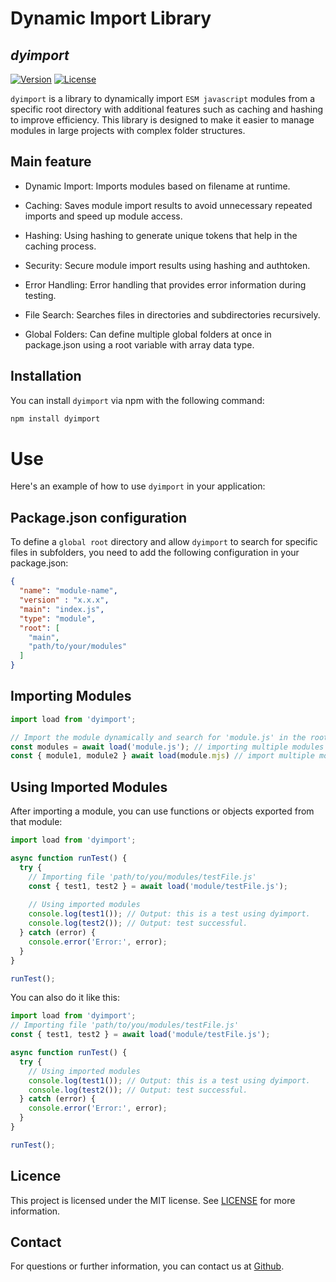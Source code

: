 # Dynamic Import Library
## _dyimport_
[![Version](https://img.shields.io/npm/v/cache-class)](https://www.npmjs.com/package/dyimport?activeTab=versions)
[![License](https://img.shields.io/npm/l/cache-js)](https://github.com/fajardison/dyimport?tab=MIT-1-ov-file)

`dyimport` is a library to dynamically import `ESM javascript` modules from a specific root directory with additional features such as caching and hashing to improve efficiency. This library is designed to make it easier to manage modules in large projects with complex folder structures.

## Main feature
- Dynamic Import: Imports modules based on filename at runtime.

- Caching: Saves module import results to avoid unnecessary repeated imports and speed up module access.

- Hashing: Using hashing to generate unique tokens that help in the caching process.

- Security: Secure module import results using hashing and authtoken.

- Error Handling: Error handling that provides error information during testing.

- File Search: Searches files in directories and subdirectories recursively.

- Global Folders: Can define multiple global folders at once in package.json using a root variable with array data type.

## Installation
You can install `dyimport` via npm with the following command:

```sh
npm install dyimport
```

# Use
Here's an example of how to use `dyimport` in your application:

## Package.json configuration
To define a `global root` directory and allow `dyimport` to search for specific files in subfolders, you need to add the following configuration in your package.json:

```json
{
  "name": "module-name",
  "version" : "x.x.x",
  "main": "index.js",
  "type": "module",
  "root": [
    "main",
    "path/to/your/modules"
  ]
}
```
## Importing Modules

```js
import load from 'dyimport';

// Import the module dynamically and search for 'module.js' in the root directory specified in package.json.
const modules = await load('module.js'); // importing multiple modules in one class.
const { module1, module2 } await load(module.mjs) // import multiple modules by function.
```

## Using Imported Modules
After importing a module, you can use functions or objects exported from that module:
```js
import load from 'dyimport';

async function runTest() {
  try {
    // Importing file 'path/to/you/modules/testFile.js'
    const { test1, test2 } = await load('module/testFile.js');
    
    // Using imported modules
    console.log(test1()); // Output: this is a test using dyimport.
    console.log(test2()); // Output: test successful.
  } catch (error) {
    console.error('Error:', error);
  }
}

runTest();
```

You can also do it like this:
```js
import load from 'dyimport';
// Importing file 'path/to/you/modules/testFile.js'
const { test1, test2 } = await load('module/testFile.js');

async function runTest() {
  try {
    // Using imported modules
    console.log(test1()); // Output: this is a test using dyimport.
    console.log(test2()); // Output: test successful.
  } catch (error) {
    console.error('Error:', error);
  }
}

runTest();
```
## Licence
This project is licensed under the MIT license. See [LICENSE](https://github.com/fajardison/dyimport?tab=MIT-1-ov-file) for more information.

## Contact
For questions or further information, you can contact us at [Github](https://github.com/fajardison/dyimport).
